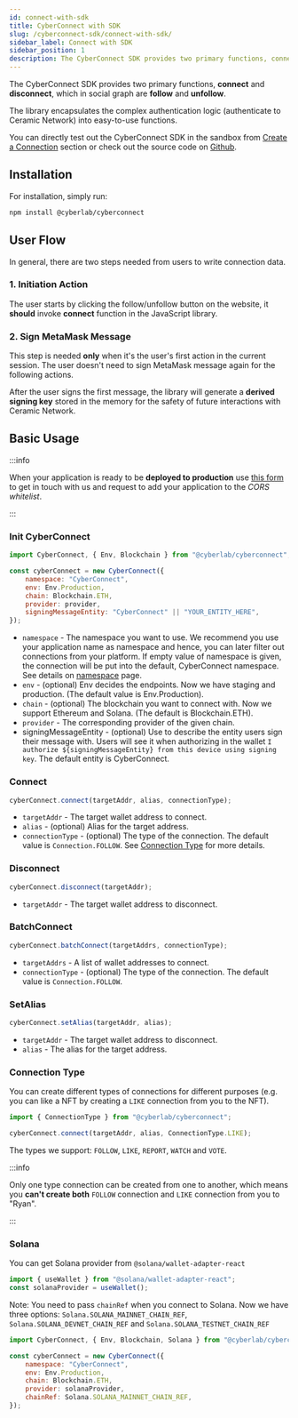 ```yaml
---
id: connect-with-sdk
title: CyberConnect with SDK
slug: /cyberconnect-sdk/connect-with-sdk/
sidebar_label: Connect with SDK
sidebar_position: 1
description: The CyberConnect SDK provides two primary functions, connect and disconnect, which in social graph are follow and unfollow.
---
```


The CyberConnect SDK provides two primary functions, **connect** and **disconnect**, which in social graph are **follow** and **unfollow**. 

The library encapsulates the complex authentication logic (authenticate to Ceramic Network) into easy-to-use functions.

You can directly test out the CyberConnect SDK in the sandbox from [Create a Connection](/get-started/create-a-connection/) section or check out the source code on [Github](https://github.com/cyberconnecthq/js-cyberconnect).

## Installation

For installation, simply run:

```bash npm2yarn
npm install @cyberlab/cyberconnect
```

## User Flow

In general, there are two steps needed from users to write connection data.

### 1. Initiation Action

The user starts by clicking the follow/unfollow button on the website, it **should** invoke **connect** function in the JavaScript library.

### 2. Sign MetaMask Message

This step is needed **only** when it's the user's first action in the current session. The user doesn't need to sign MetaMask message again for the following actions.

After the user signs the first message, the library will generate a **derived signing key** stored in the memory for the safety of future interactions with Ceramic Network.

## Basic Usage

:::info

When your application is ready to be **deployed to production** use [this form](/) to get in touch with us and request to add your application to the _CORS whitelist_.

:::

### Init CyberConnect

```jsx
import CyberConnect, { Env, Blockchain } from "@cyberlab/cyberconnect";

const cyberConnect = new CyberConnect({
    namespace: "CyberConnect",
    env: Env.Production,
    chain: Blockchain.ETH,
    provider: provider,
    signingMessageEntity: "CyberConnect" || "YOUR_ENTITY_HERE",
});
```

- `namespace` - The namespace you want to use. We recommend you use your application name as namespace and hence, you can later filter out connections from your platform. If empty value of namespace is given, the connection will be put into the default, CyberConnect namespace. See details on [namespace](/resources/terminology/namespace/) page.
- `env` - (optional) Env decides the endpoints. Now we have staging and production. (The default value is Env.Production).
- `chain` - (optional) The blockchain you want to connect with. Now we support Ethereum and Solana. (The default is Blockchain.ETH).
- `provider` - The corresponding provider of the given chain.
- signingMessageEntity - (optional) Use to describe the entity users sign their message with. Users will see it when authorizing in the wallet `I authorize ${signingMessageEntity} from this device using signing key`. The default entity is CyberConnect.

### Connect

```jsx
cyberConnect.connect(targetAddr, alias, connectionType);
```

- `targetAddr` - The target wallet address to connect.
- `alias` - (optional) Alias for the target address.
- `connectionType` - (optional) The type of the connection. The default value is `Connection.FOLLOW`. See [Connection Type](#ConnectionType) for more details.

### Disconnect

```jsx
cyberConnect.disconnect(targetAddr);
```

- `targetAddr` - The target wallet address to disconnect.

### BatchConnect

```jsx
cyberConnect.batchConnect(targetAddrs, connectionType);
```

- `targetAddrs` - A list of wallet addresses to connect.
- `connectionType` - (optional) The type of the connection. The default value is `Connection.FOLLOW`.

### SetAlias

```jsx
cyberConnect.setAlias(targetAddr, alias);
```

- `targetAddr` - The target wallet address to disconnect.
- `alias` - The alias for the target address.

### Connection Type

You can create different types of connections for different purposes (e.g. you can like a NFT by creating a `LIKE` connection from you to the NFT).

```jsx
import { ConnectionType } from "@cyberlab/cyberconnect";

cyberConnect.connect(targetAddr, alias, ConnectionType.LIKE);
```

The types we support: `FOLLOW`, `LIKE`, `REPORT`, `WATCH` and `VOTE`.

:::info

Only one type connection can be created from one to another, which means you **can't create both** `FOLLOW` connection and `LIKE` connection from you to "Ryan".

:::

### Solana

You can get Solana provider from `@solana/wallet-adapter-react`

```jsx
import { useWallet } from "@solana/wallet-adapter-react";
const solanaProvider = useWallet();
```

Note: You need to pass `chainRef` when you connect to Solana. Now we have three options: `Solana.SOLANA_MAINNET_CHAIN_REF`, `Solana.SOLANA_DEVNET_CHAIN_REF` and `Solana.SOLANA_TESTNET_CHAIN_REF`

```jsx
import CyberConnect, { Env, Blockchain, Solana } from "@cyberlab/cyberconnect";

const cyberConnect = new CyberConnect({
    namespace: "CyberConnect",
    env: Env.Production,
    chain: Blockchain.ETH,
    provider: solanaProvider,
    chainRef: Solana.SOLANA_MAINNET_CHAIN_REF,
});
```
